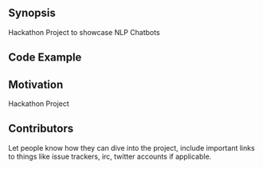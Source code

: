## Synopsis

Hackathon Project to showcase NLP Chatbots

## Code Example

## Motivation

Hackathon Project



## Contributors

Let people know how they can dive into the project, include important links to things like issue trackers, irc, twitter accounts if applicable.

